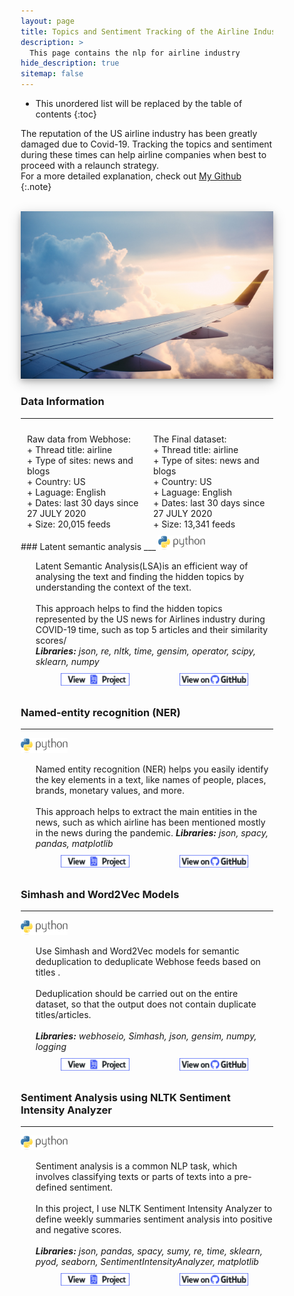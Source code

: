 ```yaml
---
layout: page
title: Topics and Sentiment Tracking of the Airline Industry Since COVID-19
description: >
  This page contains the nlp for airline industry
hide_description: true
sitemap: false
---
```


<style>

.banner {
  box-shadow: 0 4px 8px 0 rgba(0, 0, 0, 0.2), 0 6px 20px 0 rgba(0, 0, 0, 0.19);
  center;
}

.justify {
  text-align: justify;
}

.center {
  display: block;
  margin-left: auto;
  margin-right: auto;
  width: 50%;
}

* {
  box-sizing: border-box;
}

.column25 {
  float: left;
  width: 25%;
  padding: 10px;
}

.column30 {
  float: left;
  width: 30%;
  padding: 10px;
}

.column40 {
  float: left;
  width: 40%;
  padding: 10px;
}

.column50 {
  float: left;
  width: 50%;
  padding: 10px;
}

.column60 {
  float: left;
  width: 60%;
  padding: 10px;
}

.column70 {
  float: left;
  width: 70%;
  padding: 10px;
}

.column75 {
  float: left;
  width: 75%;
  padding: 10px;
}

.row:after {
  content: "";
  display: table;
  clear: both;
}

@media screen and (max-width: 600px) {
  .column25 {
    width: 100%;
  }
  .column30 {
    width: 100%;
  }
  .column40 {
    width: 100%;
  }
  .column50 {
    width: 100%;
  }
  .column60 {
    width: 100%;
  }
  .column70 {
    width: 100%;
  }
  .column75 {
    width: 100%;
  }
}

.button {
  display: block;
  margin-left: auto;
  margin-right: auto;
  center;
  width: 175px;
}

.button:hover{
  position: relative;
  top: -1px;
  box-shadow: 0 4px 8px 0 rgba(0, 0, 0, 0.15), 0 6px 10px 0 rgba(0, 0, 0, 0.15);
}

.button_smaller {
  display: block;
  margin-left: auto;
  margin-right: auto;
  center;
  width: 150px;
}

.button_smaller:hover{
  position: relative;
  top: -1px;
  box-shadow: 0 4px 8px 0 rgba(0, 0, 0, 0.15), 0 6px 10px 0 rgba(0, 0, 0, 0.15);
}

.button_smallest {
  display: block;
  margin-left: auto;
  margin-right: auto;
  center;
  width: 110px;
}

.button_smallest:hover{
  position: relative;
  top: -1px;
  box-shadow: 0 4px 8px 0 rgba(0, 0, 0, 0.15), 0 6px 10px 0 rgba(0, 0, 0, 0.15);
}

</style>

* This unordered list will be replaced by the table of contents
{:toc}


The reputation of the US airline industry has been greatly damaged due to Covid-19. Tracking the topics and sentiment during these times can help airline companies when best to proceed with a relaunch strategy.<br>
For a more detailed explanation, check out [My Github](https://github.com/tramduong/Data-Science-Portfolio/tree/master/Airlines%20Covid-19)
{:.note}

<br>


<img src="/assets/img/nlp/airplane.jpg"  alt="Portfolio Banner" class="banner">

<br>

### Data Information
___
<div class="row">
<div class="column50">
  Raw data from Webhose:<br>
   + Thread title: airline <br>
   + Type of sites: news and blogs<br>
   + Country: US <br>
   + Laguage: English<br>
   + Dates: last 30 days since 27 JULY 2020<br>
   + Size: 20,015 feeds<br>
 </div>
 <div class="column50">
   The Final dataset:<br>
   + Thread title: airline<br>
   + Type of sites: news and blogs<br>
   + Country: US<br>
   + Laguage: English<br>
   + Dates: last 30 days since 27 JULY 2020<br>
   + Size: 13,341 feeds<br>
   </div>
 </div>
### Latent semantic analysis
___

<p style="display: inline;">
  <img src="/assets/icons/python.png" width="75">
  <ul><li style="list-style-type: none;">
  Latent Semantic Analysis(LSA)is an efficient way of analysing the text and finding the hidden topics by understanding the context of the text.<br><br>
  This approach helps to find the hidden topics represented by the US news for Airlines industry during COVID-19 time, such as top 5 articles and their similarity scores/ <br>
    <i><b>Libraries:</b> json, re, nltk, time, gensim, operator, scipy, sklearn, numpy</i>
        <div class="row">
        <div class="column50">
        <a href="/portfolio/projects/nlp/LSA/" target="_blank"><img src="/assets/img/project_button.png" alt="View Project" class="button_smallest"></a>
        </div>
        <div class="column50">
        <a href="https://github.com/tramduong/Data-Science-Portfolio/blob/master/Airlines%20Covid-19/doc/LSA%20.ipynb" target="_blank"><img src="/assets/img/github_button.png" alt="View on Github" class="button_smallest"></a>
        </div>
      </div>
</li></ul></p>

### Named-entity recognition (NER)  
___

<p style="display: inline;">
  <img src="/assets/icons/python.png" width="75">
  <ul><li style="list-style-type: none;">
  Named entity recognition (NER) helps you easily identify the key elements in a text, like names of people, places, brands, monetary values, and more. <br><br>
  This approach helps to extract the main entities in the news, such as which airline has been mentioned mostly in the news during the pandemic.
    <i><b>Libraries:</b>  json, spacy, pandas, matplotlib</i>
        <div class="row">
        <div class="column50">
        <a href="/portfolio/projects/nlp/NER/" target="_blank"><img src="/assets/img/project_button.png" alt="View Project" class="button_smallest"></a>
        </div>
        <div class="column50">
        <a href="https://github.com/tramduong/Data-Science-Portfolio/blob/master/Airlines%20Covid-19/doc/NER.ipynb" target="_blank"><img src="/assets/img/github_button.png" alt="View on Github" class="button_smallest"></a>
        </div>
      </div>
</li></ul></p>

### Simhash and Word2Vec Models
___

<p style="display: inline;">
  <img src="/assets/icons/python.png" width="75">
  <ul><li style="list-style-type: none;">
  Use Simhash and Word2Vec models for semantic deduplication to deduplicate Webhose feeds based on titles .<br><br>
  Deduplication should be carried out on the entire dataset, so that the output does not contain duplicate titles/articles. <br><br>
    <i><b>Libraries:</b> webhoseio, Simhash, json, gensim, numpy, logging</i>
        <div class="row">
        <div class="column50">
        <a href="/portfolio/projects/nlp/Simhash&Word2Vec/" target="_blank"><img src="/assets/img/project_button.png" alt="View Project" class="button_smallest"></a>
        </div>
        <div class="column50">
        <a href="https://github.com/tramduong/Data-Science-Portfolio/blob/master/Hospital%20Charges%20Fraud/Unspervised/Autoencoder_IsolationForest.ipynb" target="_blank"><img src="/assets/img/github_button.png" alt="View on Github" class="button_smallest"></a>
        </div>
      </div>
</li></ul></p>

### Sentiment Analysis using NLTK Sentiment Intensity Analyzer
___

<p style="display: inline;">
  <img src="/assets/icons/python.png" width="75">
  <ul><li style="list-style-type: none;">
  Sentiment analysis is a common NLP task, which involves classifying texts or parts of texts into a pre-defined sentiment.<br><br>
  In this project, I use NLTK Sentiment Intensity Analyzer to define weekly summaries sentiment analysis into positive and negative scores. <br><br>
    <i><b>Libraries:</b> json, pandas, spacy, sumy, re, time, sklearn, pyod, seaborn, SentimentIntensityAnalyzer, matplotlib</i>
        <div class="row">
        <div class="column50">
        <a href="/portfolio/projects/nlp/WeeklySummaries_SentimentAnalysis/" target="_blank"><img src="/assets/img/project_button.png" alt="View Project" class="button_smallest"></a>
        </div>
        <div class="column50">
        <a href="https://github.com/tramduong/Data-Science-Portfolio/blob/master/Airlines%20Covid-19/doc/WeeklySummaries_SentimentAnalysis.ipynb" target="_blank"><img src="/assets/img/github_button.png" alt="View on Github" class="button_smallest"></a>
        </div>
      </div>
</li></ul></p>
